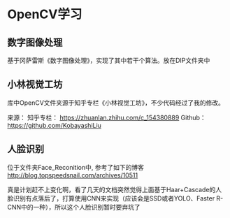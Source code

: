 ﻿# OpenCV学习
## 数字图像处理
基于冈萨雷斯《数字图像处理》，实现了其中若干个算法。放在DIP文件夹中

## 小林视觉工坊
库中OpenCV文件夹源于知乎专栏《小林视觉工坊》，不少代码经过了我的修改。


来源：
知乎专栏： https://zhuanlan.zhihu.com/c_154380889
Github：https://github.com/KobayashiLiu

## 人脸识别
位于文件夹Face_Reconition中, 参考了如下的博客
http://blog.topspeedsnail.com/archives/10511

真是计划赶不上变化啊，看了几天的文档突然觉得上面基于Haar+Cascade的人脸识别有点落后了，打算使用CNN来实现（应该会是SSD或者YOLO、Faster R-CNN中的一种），所以这个人脸识别暂时要弃坑了
